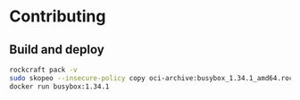 # Contributing

## Build and deploy

```bash
rockcraft pack -v
sudo skopeo --insecure-policy copy oci-archive:busybox_1.34.1_amd64.rock docker-daemon:busybox:1.34.1
docker run busybox:1.34.1
```
